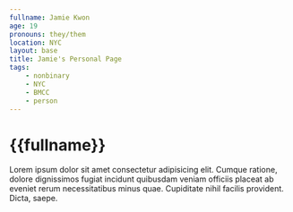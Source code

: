 ```yaml
---
fullname: Jamie Kwon
age: 19
pronouns: they/them
location: NYC
layout: base
title: Jamie's Personal Page
tags:
    - nonbinary
    - NYC
    - BMCC
    - person
---
```


# {{fullname}}

Lorem ipsum dolor sit amet consectetur adipisicing elit. Cumque ratione, dolore dignissimos fugiat incidunt quibusdam veniam officiis placeat ab eveniet rerum necessitatibus minus quae. Cupiditate nihil facilis provident. Dicta, saepe.